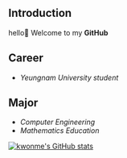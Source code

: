 ## Introduction
hello👋 Welcome to my **GitHub**

## Career
- *Yeungnam University student*

## Major
- *Computer Engineering* 
- *Mathematics Education*

[![kwonme's GitHub stats](https://github-readme-stats.vercel.app/api?username=kwonme)](https://github.com/kwonme/github-readme-stats)


<!--
**kwonme/kwonme** is a ✨ _special_ ✨ repository because its `README.md` (this file) appears on your GitHub profile.

Here are some ideas to get you started:

- 🔭 I’m currently working on ...
- 🌱 I’m currently learning ...
- 👯 I’m looking to collaborate on ...
- 🤔 I’m looking for help with ...
- 💬 Ask me about ...
- 📫 How to reach me: ...
- 😄 Pronouns: ...
- ⚡ Fun fact: ...
-->
